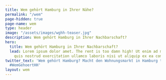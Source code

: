 ```yaml
---
title: Wem gehört Hamburg in Ihrer Nähe?
permalink: "/wem"
page-hidden: true
page-name: wem
type: header
image: "/assets/images/wghh-teaser.jpg"
description: Wem gehört Hamburg in Ihrer Nachbarschaft?
hero:
  title: Wem gehört Hamburg in Ihrer Nachbarschaft?
  lead: Lorem ipsum dolor amet. The rent is too damn high! Ut enim ad minim veniam,
    quis nostrud exercitation ullamco laboris nisi ut aliquip ex ea commodo consequat.
twitter_text: 'Wem gehört Hamburg? Macht den Wohnungsmarkt in Hamburg transparenter.
  #WemGehoertHH'
layout: wem
---
```


